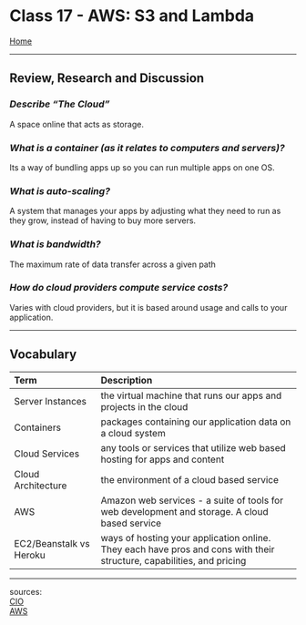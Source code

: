 # Class 17 - AWS: S3 and Lambda

[Home](https://justinhamerly.github.io/reading-notes/)

---

## Review, Research and Discussion

### *Describe “The Cloud”*

A space online that acts as storage.  

### *What is a container (as it relates to computers and servers)?*

Its a way of bundling apps up so you can run multiple apps on one OS.

### *What is auto-scaling?*

A system that manages your apps by adjusting what they need to run as they grow, instead of having to buy more servers.

### *What is bandwidth?*

The maximum rate of data transfer across a given path

### *How do cloud providers compute service costs?*

Varies with cloud providers, but it is based around usage and calls to your application.

---

## **Vocabulary**

|Term|Description|
|:--|:--|
|Server Instances|the virtual machine that runs our apps and projects in the cloud|
|Containers|packages containing our application data on a cloud system|
|Cloud Services|any tools or services that utilize web based hosting for apps and content|
|Cloud Architecture|the environment of a cloud based service|
|AWS|Amazon web services - a suite of tools for web development and storage.  A cloud based service|
|EC2/Beanstalk vs Heroku|ways of hosting your application online.  They each have pros and cons with their structure, capabilities, and pricing|

---

sources:  
[CIO](https://www.cio.com/article/2924995/what-are-containers-and-why-do-you-need-them.html)  
[AWS](https://docs.aws.amazon.com/autoscaling/ec2/userguide/what-is-amazon-ec2-auto-scaling.html)  